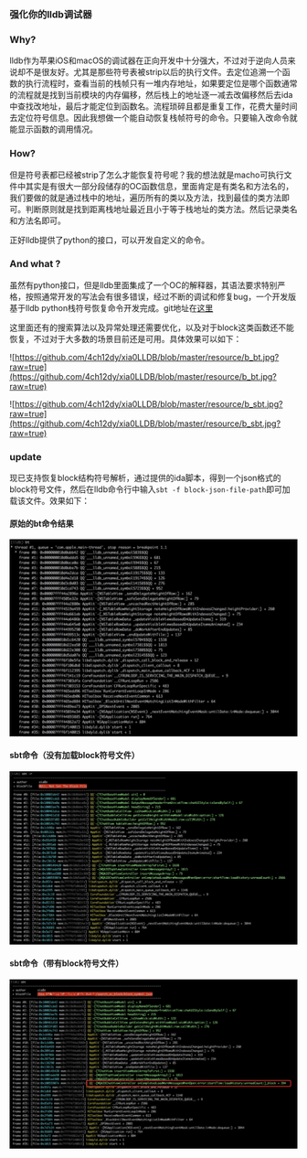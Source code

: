 ### 强化你的lldb调试器

### Why?

lldb作为苹果iOS和macOS的调试器在正向开发中十分强大，不过对于逆向人员来说却不是很友好。尤其是那些符号表被strip以后的执行文件。去定位追溯一个函数的执行流程时，查看当前的栈帧只有一堆内存地址，如果要定位是哪个函数通常的流程就是找到当前模块的内存偏移，然后栈上的地址逐一减去改偏移然后去ida中查找改地址，最后才能定位到函数名。流程琐碎且都是重复工作，花费大量时间去定位符号信息。因此我想做一个能自动恢复栈帧符号的命令。只要输入改命令就能显示函数的调用情况。

### How?

但是符号表都已经被strip了怎么才能恢复符号呢？我的想法就是macho可执行文件中其实是有很大一部分段储存的OC函数信息，里面肯定是有类名和方法名的，我们要做的就是通过栈中的地址，遍历所有的类以及方法，找到最佳的类方法即可。判断原则就是找到距离栈地址最近且小于等于栈地址的类方法。然后记录类名和方法名即可。

正好lldb提供了python的接口，可以开发自定义的命令。

### And what ?

虽然有python接口，但是lldb里面集成了一个OC的解释器，其语法要求特别严格，按照通常开发的写法会有很多错误，经过不断的调试和修复bug，一个开发版基于lldb python栈符号恢复命令开发完成。git地址在[这里](https://git.xiaojukeji.com/zhangshun/xia0LLDB)

这里面还有的搜索算法以及异常处理还需要优化，以及对于block这类函数还不能恢复，不过对于大多数的场景目前还是可用。具体效果可以如下：

![https://github.com/4ch12dy/xia0LLDB/blob/master/resource/b_bt.jpg?raw=true](https://github.com/4ch12dy/xia0LLDB/blob/master/resource/b_bt.jpg?raw=true)

![https://github.com/4ch12dy/xia0LLDB/blob/master/resource/b_sbt.jpg?raw=true](https://github.com/4ch12dy/xia0LLDB/blob/master/resource/b_sbt.jpg?raw=true)



### update

现已支持恢复block结构符号解析，通过提供的ida脚本，得到一个json格式的block符号文件，然后在lldb命令行中输入`sbt -f block-json-file-path`即可加载该文件。效果如下：

#### 原始的bt命令结果

![orig_bt](./orig_bt.png)

#### sbt命令（没有加载block符号文件）

![sbt-noblockfile](./sbt-noblockfile.png)

#### sbt命令（带有block符号文件）

![sbt-blockfile](./sbt-blockfile.png)